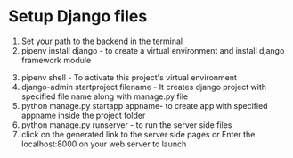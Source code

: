 # Setup Django files
1. Set your path to the backend in the terminal
2. pipenv install django - to create a virtual environment and install django framework module
<!-- <<<<<<< main
3. pipenv shell - To activate this project's virtualenv
4. django-admin startproject filename - It creates django setup files
5. python manage.py runserver - to run the server side files
6. click on the generated link to the server side pages
7. pipenv --venv - path to virtual environment created 
8. Use this in the vscode for the built-in interpreter 
   1. ctrl + shift + p - command pallete
   2. choose python interpreter
   3. Paste the virtual environment path here + \bin\python
   4.  else we can continue in the same terminal
9. python manage.py startapp playground - we generate set of predefined files for running our web app
10. Open settings.py and add 'playground' app save it. 
======= -->
3. pipenv shell - To activate this project's virtual environment
4. django-admin startproject filename - It creates django project with specified file name along with manage.py file
5. python manage.py startapp appname- to create app with specified appname inside the project folder
6. python manage.py runserver - to run the server side files
7. click on the generated link to the server side pages or Enter the localhost:8000 on your web server to launch
<!-- >>>>>>> main -->
